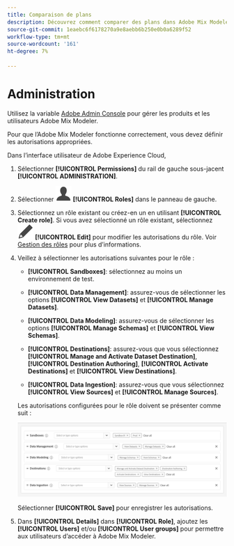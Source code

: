 ```yaml
---
title: Comparaison de plans
description: Découvrez comment comparer des plans dans Adobe Mix Modeler.
source-git-commit: 1eaebc6f6178270a9e8aebb6b250e0b0a6289f52
workflow-type: tm+mt
source-wordcount: '161'
ht-degree: 7%

---
```



# Administration

Utilisez la variable [Adobe Admin Console](https://helpx.adobe.com/fr/enterprise/using/admin-console.html) pour gérer les produits et les utilisateurs Adobe Mix Modeler.

Pour que l’Adobe Mix Modeler fonctionne correctement, vous devez définir les autorisations appropriées.

Dans l’interface utilisateur de Adobe Experience Cloud,

1. Sélectionner **[!UICONTROL Permissions]** du rail de gauche sous-jacent **[!UICONTROL ADMINISTRATION]**.

1. Sélectionner ![Personne](assets/icons/User.svg) **[!UICONTROL Roles]** dans le panneau de gauche.

1. Sélectionnez un rôle existant ou créez-en un en utilisant **[!UICONTROL Create role]**. Si vous avez sélectionné un rôle existant, sélectionnez ![Modifier](assets/icons/Edit.svg) **[!UICONTROL Edit]** pour modifier les autorisations du rôle. Voir [Gestion des rôles](https://helpx.adobe.com/fr/enterprise/using/admin-console.html) pour plus d’informations.

1. Veillez à sélectionner les autorisations suivantes pour le rôle :

   * **[!UICONTROL Sandboxes]**: sélectionnez au moins un environnement de test.

   * **[!UICONTROL Data Management]**: assurez-vous de sélectionner les options **[!UICONTROL View Datasets]** et **[!UICONTROL Manage Datasets]**.

   * **[!UICONTROL Data Modeling]**: assurez-vous de sélectionner les options **[!UICONTROL Manage Schemas]** et **[!UICONTROL View Schemas]**.

   * **[!UICONTROL Destinations]**: assurez-vous que vous sélectionnez **[!UICONTROL Manage and Activate Dataset Destination]**, **[!UICONTROL Destination Authoring]**, **[!UICONTROL Activate Destinations]** et **[!UICONTROL View Destinations]**.

   * **[!UICONTROL Data Ingestion]**: assurez-vous que vous sélectionnez **[!UICONTROL View Sources]** et **[!UICONTROL Manage Sources]**.

   Les autorisations configurées pour le rôle doivent se présenter comme suit :

   ![Autorisations](assets/permissions.png)

   Sélectionner **[!UICONTROL Save]** pour enregistrer les autorisations.

1. Dans **[!UICONTROL Details]** dans **[!UICONTROL Role]**, ajoutez les **[!UICONTROL Users]** et/ou **[!UICONTROL User groups]** pour permettre aux utilisateurs d’accéder à Adobe Mix Modeler.
